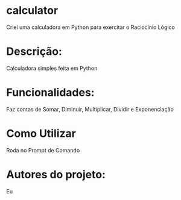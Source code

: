 # calculator
Criei uma calculadora em Python para exercitar o Raciocínio Lógico 

# Descrição:
Calculadora simples feita em Python 

# Funcionalidades:
Faz contas de Somar, Diminuir, Multiplicar, Dividir e Exponenciação

# Como Utilizar 
Roda no Prompt de Comando 

# Autores do projeto:
Eu 
